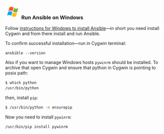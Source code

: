 ### ![win_logo] Run Ansible on Windows
Follow [instructions for Windows to install Ansible]&mdash;in short you need install Cygwin and
from there install and run Ansible.

To confirm successful installation&mdash;run in Cygwin terminal: 
```
ansbible --version
```
Also if you want to manage Windows hosts `pywinrm` should be installed. To archive that open Cygwin
and ensure that python in Cygwin is pointing to posix path:
```sh
$ which python
/usr/bin/python
```
then, install `pip`:
```sh
$ /usr/bin/python -m ensurepip
```
Now you need to install `pywinrm`:
```sh
/usr/bin/pip install pywinrm
```

[instructions for Windows to install Ansible]: http://www.jeffgeerling.com/blog/running-ansible-within-windows
[win_logo]: images/Windows_XP-48.png "Windows logo"
